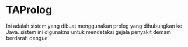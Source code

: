 # TAProlog
Ini adalah sistem yang dibuat menggunakan prolog yang dihubungkan ke Java.
sistem ini digunakna untuk mendeteksi gejala penyakit demam berdarah dengue
